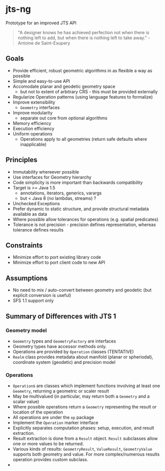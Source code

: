 # jts-ng
Prototype for an improved JTS API

> "A designer knows he has achieved perfection not when there is nothing left to add, but when there is nothing left to take away." - Antoine de Saint-Exupery

## Goals

* Provide efficient, robust geometric algorithms in as flexible a way as possible
* Simple and easy-to-use API
* Accomodate planar and geodetic geometry space
  * but not to extent of arbitrary CRS - this must be provided externally
* Regularize Operation patterns (using language features to formalize)
* Improve extensibility
  * `Geometry` interfaces 
* Improve modularity
  * separate out core from optional algorithms
* Memory efficiency 
* Execution efficiency
* Uniform operations
  * Operations apply to all geometries (return safe defaults where inapplicable)

## Principles

* Immutability whereever possible
* Use interfaces for Geometry hierarchy
* Code simplicity is more important than backwards compatibility
* Target is >= Java 1.5 
  * annotations, iterators, generics, varargs
  * but < Java 8 (no lambdas, streams) ? 
* Unchecked Exceptions
* Prefer dynamic to static structure, and provide structural metadata available as data
* Where possible allow tolerances for operations (e.g. spatial predicates)
* Tolerance is not precision - precision defines representation, whereas tolerance defines results

## Constraints

* Minimize effort to port existing library code
* Minimize effort to port client code to new API

## Assumptions

* No need to mix / auto-convert between geometry and geodetic (but explicit conversion is useful)
* SFS 1.1 support only

## Summary of Differences with JTS 1

### Geometry model

* `Geometry` types and `GeometryFactory` are interfaces
* Geometry types have accessor methods only.  
* Operations are provided by `Operation` classes (TENTATIVE)
* `Realm` class provides metadata about manifold (planar or spheriodal), coordinate system (geodetic) and precision model

### Operations

* `Operation`s are classes which implement functions involving at least one `Geometry`, returning a geometric or scaler result
* May be multivalued (in particular, may return both a `Geometry` and a scalar value)
* Where possible operations return a `Geometry` representing the result or location of the operation
* All operations are under the `op` package
* Implement the `Operation` marker interface
* Explicitly separates computation phases: setup, execution, and result extraction.
* Result extraction is done from a `Result` object.  `Result` subclasses allow one or more values to be returned.
* Various kinds of results: `GeometryResult`, `ValueResult`, `GeometryValue` supports both geometry and value.  For more complex/numerous results operation provides custom subclass.
* 
